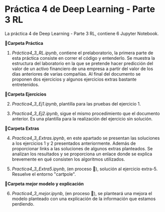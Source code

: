 
# Práctica 4 de Deep Learning - Parte 3 RL 

La práctica 4 de Deep Learning - Parte 3 RL, contiene 6 Jupyter Notebook. 

**📕Carpeta Práctica**

1.   _Práctica4_3_RL.ipynb_, contiene el prelaboratorio, la primera parte de esta práctica consiste en correr el código y entenderlo. Se muestra la estructura del laboratorio en la que se pretende hacer predicción del valor de un activo financiero de una empresa a partir del valor de los días anteriores de varias compañías. Al final del documento se proponen dos ejercicios y algunos ejercicios extras bastante entretenidos.

**📗Carpeta Ejercicios**

2.   _Practica4_3_Ej1.ipynb_, plantilla para las pruebas del ejercicio 1.

3.   _Practica4_3_Ej2.ipynb_, sigue el mismo procedimiento que el documento anterior. Es una plantilla para la realización del ejercicio sin solución. 

**📘Carpeta Extras**

4.  _Practica4_3_Extras.ipynb_, en este apartado se presentan las soluciones a los ejercicios 1 y 2 presentados anteriormente. Además de proporcionar links a las soluciones de algunos extras planteados. Se analizan los resultados y se proporciona un enlace donde se explica brevemente en qué consisten los algoritmos utilizados.

5.   _Practica4_3_Extra5.ipynb_, (en proceso :construction:), solución al ejercicio extra-5. Resuelve el entorno "cartpole".


**📙Carpeta mejor modelo y explicación**

6.   _Practica4_3_mejor.ipynb_, (en proceso :construction:), se planteará una mejora el modelo planteado con una explicación de la información que estamos perdiendo.

